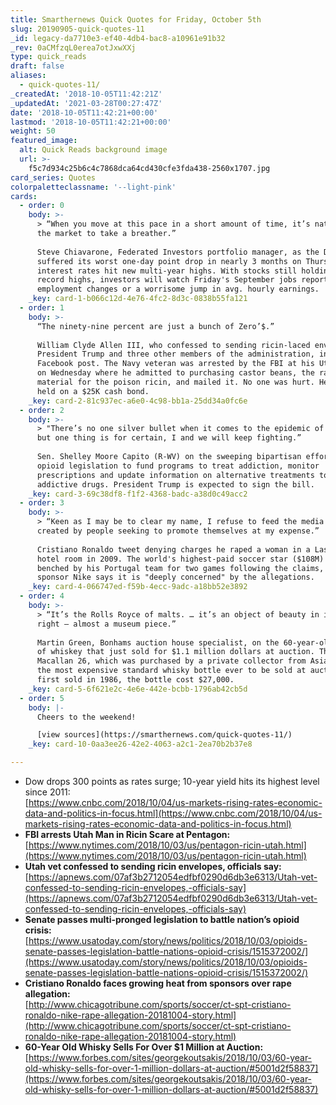 ```yaml
---
title: Smarthernews Quick Quotes for Friday, October 5th
slug: 20190905-quick-quotes-11
_id: legacy-da7710e3-ef40-4db4-bac8-a10961e91b32
_rev: 0aCMfzqL0erea7otJxwXXj
type: quick_reads
draft: false
aliases:
  - quick-quotes-11/
_createdAt: '2018-10-05T11:42:21Z'
_updatedAt: '2021-03-28T00:27:47Z'
date: '2018-10-05T11:42:21+00:00'
lastmod: '2018-10-05T11:42:21+00:00'
weight: 50
featured_image:
  alt: Quick Reads background image
  url: >-
    f5c7d934c25b6c4c7868dca64cd430cfe3fda438-2560x1707.jpg
card_series: Quotes
colorpaletteclassname: '--light-pink'
cards:
  - order: 0
    body: >-
      > “When you move at this pace in a short amount of time, it’s natural for
      the market to take a breather.”  
        
      Steve Chiavarone, Federated Investors portfolio manager, as the Dow
      suffered its worst one-day point drop in nearly 3 months on Thursday as
      interest rates hit new multi-year highs. With stocks still holding near
      record highs, investors will watch Friday's September jobs report for any
      employment changes or a worrisome jump in avg. hourly earnings.
    _key: card-1-b066c12d-4e76-4fc2-8d3c-0838b55fa121
  - order: 1
    body: >-
      “The ninety-nine percent are just a bunch of Zero’$.”  
        
      William Clyde Allen III, who confessed to sending ricin-laced envelopes to
      President Trump and three other members of the administration, in a recent
      Facebook post. The Navy veteran was arrested by the FBI at his Utah home
      on Wednesday where he admitted to purchasing castor beans, the raw
      material for the poison ricin, and mailed it. No one was hurt. He's being
      held on a $25K cash bond.
    _key: card-2-81c937ec-a6e0-4c98-bb1a-25dd34a0fc6e
  - order: 2
    body: >-
      > "There’s no one silver bullet when it comes to the epidemic of opioids,
      but one thing is for certain, I and we will keep fighting.”  
        
      Sen. Shelley Moore Capito (R-WV) on the sweeping bipartisan effort to pass
      opioid legislation to fund programs to treat addiction, monitor
      prescriptions and update information on alternative treatments to
      addictive drugs. President Trump is expected to sign the bill.
    _key: card-3-69c38df8-f1f2-4368-badc-a38d0c49acc2
  - order: 3
    body: >-
      > “Keen as I may be to clear my name, I refuse to feed the media spectacle
      created by people seeking to promote themselves at my expense.”  
        
      Cristiano Ronaldo tweet denying charges he raped a woman in a Las Vegas
      hotel room in 2009. The world's highest-paid soccer star ($108M) was
      benched by his Portugal team for two games following the claims, and his
      sponsor Nike says it is "deeply concerned" by the allegations.
    _key: card-4-066747ed-f59b-4ecc-9adc-a18bb52e3892
  - order: 4
    body: >-
      > “It’s the Rolls Royce of malts. … it’s an object of beauty in its own
      right – almost a museum piece.”  
        
      Martin Green, Bonhams auction house specialist, on the 60-year-old bottle
      of whiskey that just sold for $1.1 million dollars at auction. The
      Macallan 26, which was purchased by a private collector from Asia, is now
      the most expensive standard whisky bottle ever to be sold at auction. When
      first sold in 1986, the bottle cost $27,000.
    _key: card-5-6f621e2c-4e6e-442e-bcbb-1796ab42cb5d
  - order: 5
    body: |-
      Cheers to the weekend!

      [view sources](https://smarthernews.com/quick-quotes-11/)
    _key: card-10-0aa3ee26-42e2-4063-a2c1-2ea70b2b37e8

---
```

* Dow drops 300 points as rates surge; 10-year yield hits its highest level since 2011:  
[https://www.cnbc.com/2018/10/04/us-markets-rising-rates-economic-data-and-politics-in-focus.html](https://www.cnbc.com/2018/10/04/us-markets-rising-rates-economic-data-and-politics-in-focus.html)
* **FBI arrests Utah Man in Ricin Scare at Pentagon:**  
[https://www.nytimes.com/2018/10/03/us/pentagon-ricin-utah.html](https://www.nytimes.com/2018/10/03/us/pentagon-ricin-utah.html)
* **Utah vet confessed to sending ricin envelopes, officials say:**  
[https://apnews.com/07af3b2712054edfbf0290d6db3e6313/Utah-vet-confessed-to-sending-ricin-envelopes,-officials-say](https://apnews.com/07af3b2712054edfbf0290d6db3e6313/Utah-vet-confessed-to-sending-ricin-envelopes,-officials-say)
* **Senate passes multi-pronged legislation to battle nation’s opioid crisis:**  
[https://www.usatoday.com/story/news/politics/2018/10/03/opioids-senate-passes-legislation-battle-nations-opioid-crisis/1515372002/](https://www.usatoday.com/story/news/politics/2018/10/03/opioids-senate-passes-legislation-battle-nations-opioid-crisis/1515372002/)
* **Cristiano Ronaldo faces growing heat from sponsors over rape allegation:**  
[http://www.chicagotribune.com/sports/soccer/ct-spt-cristiano-ronaldo-nike-rape-allegation-20181004-story.html](http://www.chicagotribune.com/sports/soccer/ct-spt-cristiano-ronaldo-nike-rape-allegation-20181004-story.html)
* **60-Year Old Whisky Sells For Over $1 Million at Auction:**  
[https://www.forbes.com/sites/georgekoutsakis/2018/10/03/60-year-old-whisky-sells-for-over-1-million-dollars-at-auction/#5001d2f58837](https://www.forbes.com/sites/georgekoutsakis/2018/10/03/60-year-old-whisky-sells-for-over-1-million-dollars-at-auction/#5001d2f58837)